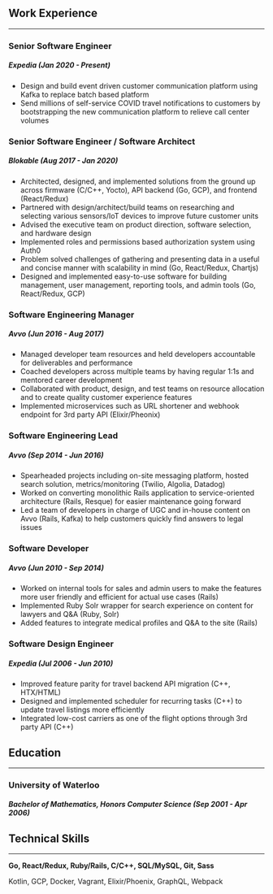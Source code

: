 ## Work Experience
------------------
 
### Senior Software Engineer
##### Expedia (Jan 2020 - Present)
- Design and build event driven customer communication platform using Kafka to replace batch based platform
- Send millions of self-service COVID travel notifications to customers by bootstrapping the new communication platform to relieve call center volumes
 
### Senior Software Engineer / Software Architect
##### Blokable (Aug 2017 - Jan 2020)
- Architected, designed, and implemented solutions from the ground up across firmware (C/C++, Yocto), API backend (Go, GCP), and frontend (React/Redux)
- Partnered with design/architect/build teams on researching and selecting various sensors/IoT devices to improve future customer units
- Advised the executive team on product direction, software selection, and hardware design
- Implemented roles and permissions based authorization system using Auth0
- Problem solved challenges of gathering and presenting data in a useful and concise manner with scalability in mind (Go, React/Redux, Chartjs)
- Designed and implemented easy-to-use software for building management, user management, reporting tools, and admin tools (Go, React/Redux, GCP)
 
### Software Engineering Manager
##### Avvo (Jun 2016 - Aug 2017)
- Managed developer team resources and held developers accountable for deliverables and performance
- Coached developers across multiple teams by having regular 1:1s and mentored career development
- Collaborated with product, design, and test teams on resource allocation and to create quality customer experience features
- Implemented microservices such as URL shortener and webhook endpoint for 3rd party API (Elixir/Pheonix)
 
### Software Engineering Lead
##### Avvo (Sep 2014 - Jun 2016)
- Spearheaded projects including on-site messaging platform, hosted search solution, metrics/monitoring (Twilio, Algolia, Datadog)
- Worked on converting monolithic Rails application to service-oriented architecture (Rails, Resque) for easier maintenance going forward
- Led a team of developers in charge of UGC and in-house content on Avvo (Rails, Kafka) to help customers quickly find answers to legal issues
 
### Software Developer
##### Avvo (Jun 2010 - Sep 2014)
- Worked on internal tools for sales and admin users to make the features more user friendly and efficient for actual use cases (Rails)
- Implemented Ruby Solr wrapper for search experience on content for lawyers and Q&A (Ruby, Solr) 
- Added features to integrate medical profiles and Q&A to the site (Rails)
 
### Software Design Engineer
##### Expedia (Jul 2006 - Jun 2010)
- Improved feature parity for travel backend API migration (C++, HTX/HTML)
- Designed and implemented scheduler for recurring tasks (C++) to update travel listings more efficiently
- Integrated low-cost carriers as one of the flight options through 3rd party API (C++)
 
## Education
------------
 
### University of Waterloo
##### Bachelor of Mathematics, Honors Computer Science (Sep 2001 - Apr 2006)
 
## Technical Skills
---------
 
**Go, React/Redux, Ruby/Rails, C/C++, SQL/MySQL, Git, Sass**
 
Kotlin, GCP, Docker, Vagrant, Elixir/Phoenix, GraphQL, Webpack
